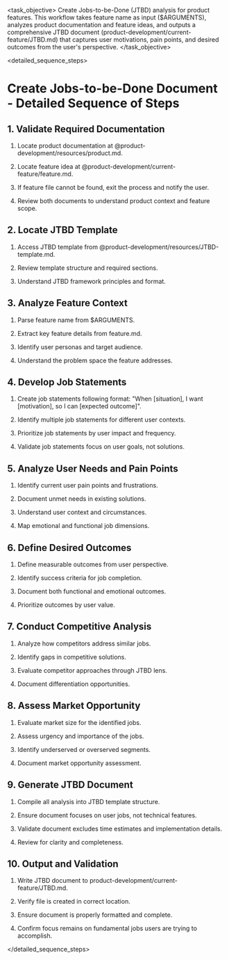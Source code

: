 <task name="Create Jobs-to-be-Done Document">

<task_objective>
Create Jobs-to-be-Done (JTBD) analysis for product features. This workflow takes feature name as input ($ARGUMENTS), analyzes product documentation and feature ideas, and outputs a comprehensive JTBD document (product-development/current-feature/JTBD.md) that captures user motivations, pain points, and desired outcomes from the user's perspective.
</task_objective>

<detailed_sequence_steps>
# Create Jobs-to-be-Done Document - Detailed Sequence of Steps

## 1. Validate Required Documentation

1. Locate product documentation at @product-development/resources/product.md.

2. Locate feature idea at @product-development/current-feature/feature.md.

3. If feature file cannot be found, exit the process and notify the user.

4. Review both documents to understand product context and feature scope.

## 2. Locate JTBD Template

1. Access JTBD template from @product-development/resources/JTBD-template.md.

2. Review template structure and required sections.

3. Understand JTBD framework principles and format.

## 3. Analyze Feature Context

1. Parse feature name from $ARGUMENTS.

2. Extract key feature details from feature.md.

3. Identify user personas and target audience.

4. Understand the problem space the feature addresses.

## 4. Develop Job Statements

1. Create job statements following format: "When [situation], I want [motivation], so I can [expected outcome]".

2. Identify multiple job statements for different user contexts.

3. Prioritize job statements by user impact and frequency.

4. Validate job statements focus on user goals, not solutions.

## 5. Analyze User Needs and Pain Points

1. Identify current user pain points and frustrations.

2. Document unmet needs in existing solutions.

3. Understand user context and circumstances.

4. Map emotional and functional job dimensions.

## 6. Define Desired Outcomes

1. Define measurable outcomes from user perspective.

2. Identify success criteria for job completion.

3. Document both functional and emotional outcomes.

4. Prioritize outcomes by user value.

## 7. Conduct Competitive Analysis

1. Analyze how competitors address similar jobs.

2. Identify gaps in competitive solutions.

3. Evaluate competitor approaches through JTBD lens.

4. Document differentiation opportunities.

## 8. Assess Market Opportunity

1. Evaluate market size for the identified jobs.

2. Assess urgency and importance of the jobs.

3. Identify underserved or overserved segments.

4. Document market opportunity assessment.

## 9. Generate JTBD Document

1. Compile all analysis into JTBD template structure.

2. Ensure document focuses on user jobs, not technical features.

3. Validate document excludes time estimates and implementation details.

4. Review for clarity and completeness.

## 10. Output and Validation

1. Write JTBD document to product-development/current-feature/JTBD.md.

2. Verify file is created in correct location.

3. Ensure document is properly formatted and complete.

4. Confirm focus remains on fundamental jobs users are trying to accomplish.

</detailed_sequence_steps>

</task>

